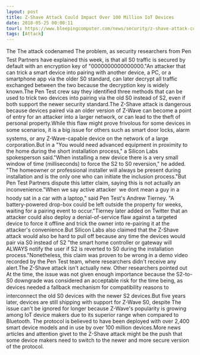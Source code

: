 ```yaml
---
layout: post
title: Z-Shave Attack Could Impact Over 100 Million IoT Devices
date: 2018-05-25 00:00:11
tourl: https://www.bleepingcomputer.com/news/security/z-shave-attack-could-impact-over-100-million-iot-devices/
tags: [Attack]
---
```

The The attack codenamed The problem, as security researchers from Pen Test Partners have explained this week, is that all S0 traffic is secured by default with an encryption key of "0000000000000000."An attacker that can trick a smart device into pairing with another device, a PC, or a smartphone app via the older S0 standard, can later decrypt all traffic exchanged between the two because the decryption key is widely known.The Pen Test crew say they identified three methods that can be used to trick two devices into pairing via the old S0 instead of S2, even if both support the newer security standard.The Z-Shave attack is dangerous because devices paired via an older version of Z-Wave can become a point of entry for an attacker into a larger network, or can lead to the theft of personal property.While this flaw might prove frivolous for some devices in some scenarios, it is a big issue for others such as smart door locks, alarm systems, or any Z-Wave-capable device on the network of a large corporation.But in a "You would need advanced equipment in proximity to the home during the short installation process," a Silicon Labs spokesperson said."When installing a new device there is a very small window of time (milliseconds) to force the S2 to S0 reversion," he added. "The homeowner or professional installer will always be present during installation and is the only one who can initiate the inclusion process."But Pen Test Partners dispute this latter claim, saying this is not actually an inconvenience."When we say active attacker  we dont mean a guy in a hoody sat in a car with a laptop," said Pen Test's Andrew Tierney. "A battery-powered drop-box could be left outside the property for weeks, waiting for a pairing event to occur."Tierney later added on Twitter that an attacker could also deploy a denial-of-service flaw against a targeted device to force it offline and trick the owner into re-pairing it at the attacker's convenience.But Silicon Labs also claimed that the Z-Shave attack would also be hard to pull off because any time the devices would pair via S0 instead of S2 "the smart home controller or gateway will ALWAYS notify the user if S2 is reverted to S0 during the installation process."Nonetheless, this claim was proven to be wrong in a demo video recorded by the Pen Test team, where researchers didn't receive any alert.The Z-Shave attack isn't actually new. Other researchers pointed out At the time, the issue was not given enough importance because the S2-to-S0 downgrade was considered an acceptable risk for the time being, as devices needed a fallback mechanism for compatibility reasons to interconnect the old S0 devices with the newer S2 devices.But five years later, devices are still shipping with support for Z-Wave S0, despite The issue can't be ignored for longer because Z-Wave's popularity is growing among IoT device makers due to its superior range when compared to Bluetooth. The protocol is believed to have been deployed with over 2,400 smart device models and in use by over 100 million devices.More news articles and attention givet to the Z-Shave attack might be the push that some device makers need to switch to the newer and more secure version of the protocol.